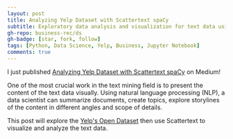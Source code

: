 ```yaml
---
layout: post
title: Analyzing Yelp Dataset with Scattertext spaCy
subtitle: Exploratory data analysis and visualization for text data using NLP
gh-repo: business-rec/ds
gh-badge: [star, fork, follow]
tags: [Python, Data Science, Yelp, Business, Jupyter Notebook]
comments: true
---
```

I just published [Analyzing Yelp Dataset with Scattertext spaCy](https://towardsdatascience.com/analyzing-yelp-dataset-with-scattertext-spacy-82ea8bb7a60e) on Medium! 

One of the most crucial work in the text mining field is to present the content of the text data visually. Using natural language processing (NLP), a data scientist can summarize documents, create topics, explore storylines of the content in different angles and scope of details.

This post will explore the [Yelp's Open Dataset](https://www.yelp.com/dataset/) then use Scattertext to visualize and analyze the text data.
